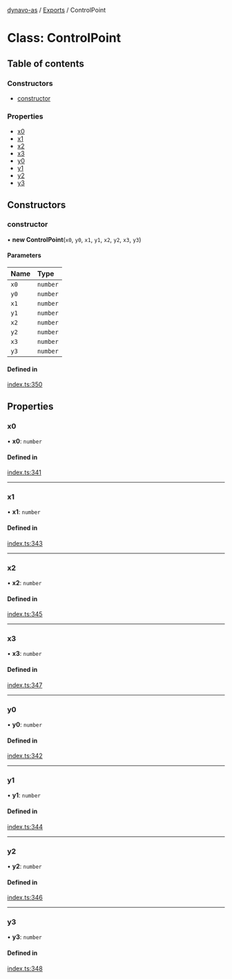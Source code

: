[dynavo-as](../README.md) / [Exports](../modules.md) / ControlPoint

# Class: ControlPoint

## Table of contents

### Constructors

- [constructor](ControlPoint.md#constructor)

### Properties

- [x0](ControlPoint.md#x0)
- [x1](ControlPoint.md#x1)
- [x2](ControlPoint.md#x2)
- [x3](ControlPoint.md#x3)
- [y0](ControlPoint.md#y0)
- [y1](ControlPoint.md#y1)
- [y2](ControlPoint.md#y2)
- [y3](ControlPoint.md#y3)

## Constructors

### constructor

• **new ControlPoint**(`x0`, `y0`, `x1`, `y1`, `x2`, `y2`, `x3`, `y3`)

#### Parameters

| Name | Type |
| :------ | :------ |
| `x0` | `number` |
| `y0` | `number` |
| `x1` | `number` |
| `y1` | `number` |
| `x2` | `number` |
| `y2` | `number` |
| `x3` | `number` |
| `y3` | `number` |

#### Defined in

[index.ts:350](https://github.com/dynavolabs/dynavo-as/blob/bdc283e/assembly/index.ts#L350)

## Properties

### x0

• **x0**: `number`

#### Defined in

[index.ts:341](https://github.com/dynavolabs/dynavo-as/blob/bdc283e/assembly/index.ts#L341)

___

### x1

• **x1**: `number`

#### Defined in

[index.ts:343](https://github.com/dynavolabs/dynavo-as/blob/bdc283e/assembly/index.ts#L343)

___

### x2

• **x2**: `number`

#### Defined in

[index.ts:345](https://github.com/dynavolabs/dynavo-as/blob/bdc283e/assembly/index.ts#L345)

___

### x3

• **x3**: `number`

#### Defined in

[index.ts:347](https://github.com/dynavolabs/dynavo-as/blob/bdc283e/assembly/index.ts#L347)

___

### y0

• **y0**: `number`

#### Defined in

[index.ts:342](https://github.com/dynavolabs/dynavo-as/blob/bdc283e/assembly/index.ts#L342)

___

### y1

• **y1**: `number`

#### Defined in

[index.ts:344](https://github.com/dynavolabs/dynavo-as/blob/bdc283e/assembly/index.ts#L344)

___

### y2

• **y2**: `number`

#### Defined in

[index.ts:346](https://github.com/dynavolabs/dynavo-as/blob/bdc283e/assembly/index.ts#L346)

___

### y3

• **y3**: `number`

#### Defined in

[index.ts:348](https://github.com/dynavolabs/dynavo-as/blob/bdc283e/assembly/index.ts#L348)
